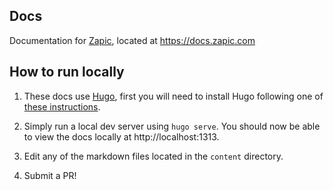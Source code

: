 ## Docs

Documentation for [Zapic](https://www.zapic.com), located at https://docs.zapic.com

## How to run locally

1. These docs use [Hugo](https://gohugo.io), first you will need to install Hugo following one of [these instructions](https://gohugo.io/getting-started/installing).

2. Simply run a local dev server using `hugo serve`. You should now be able to view the docs locally at http://localhost:1313.

3. Edit any of the markdown files located in the `content` directory.

4. Submit a PR!

